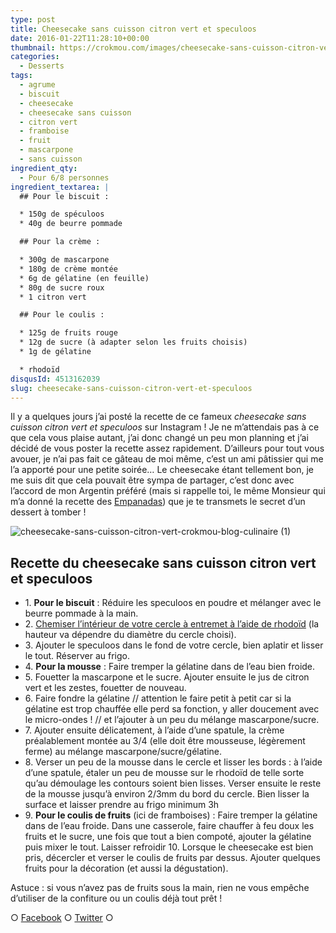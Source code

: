 ```yaml
---
type: post
title: Cheesecake sans cuisson citron vert et speculoos
date: 2016-01-22T11:28:10+00:00
thumbnail: https://crokmou.com/images/cheesecake-sans-cuisson-citron-vert-crokmou-blog-culinaire.jpg
categories:
  - Desserts
tags:
  - agrume
  - biscuit
  - cheesecake
  - cheesecake sans cuisson
  - citron vert
  - framboise
  - fruit
  - mascarpone
  - sans cuisson
ingredient_qty:
  - Pour 6/8 personnes
ingredient_textarea: |
  ## Pour le biscuit :

  * 150g de spéculoos
  * 40g de beurre pommade

  ## Pour la crème :

  * 300g de mascarpone
  * 180g de crème montée
  * 6g de gélatine (en feuille)
  * 80g de sucre roux
  * 1 citron vert

  ## Pour le coulis :

  * 125g de fruits rouge
  * 12g de sucre (à adapter selon les fruits choisis)
  * 1g de gélatine

  * rhodoïd
disqusId: 4513162039
slug: cheesecake-sans-cuisson-citron-vert-et-speculoos
---
```


Il y a quelques jours j’ai posté la recette de ce fameux _cheesecake sans cuisson citron vert et speculoos_ sur Instagram ! Je ne m’attendais pas à ce que cela vous plaise autant, j’ai donc changé un peu mon planning et j’ai décidé de vous poster la recette assez rapidement. D’ailleurs pour tout vous avouer, je n’ai pas fait ce gâteau de moi même, c’est un ami pâtissier qui me l’a apporté pour une petite soirée… Le cheesecake étant tellement bon, je me suis dit que cela pouvait être sympa de partager, c’est donc avec l’accord de mon Argentin préféré (mais si rappelle toi, le même Monsieur qui m’a donné la recette des [Empanadas](http://www.crokmou.com/2015/04/empanadas-au-poulet)) que je te transmets le secret d’un dessert à tomber !

![cheesecake-sans-cuisson-citron-vert-crokmou-blog-culinaire (1)](http://www.crokmou.com/wp-content/uploads/2016/01/cheesecake-sans-cuisson-citron-vert-crokmou-blog-culinaire-1.jpg)

## **Recette du cheesecake sans cuisson citron vert et speculoos**

* 1\. **Pour le biscuit** : Réduire les speculoos en poudre et mélanger avec le beurre pommade à la main.
* 2\. [Chemiser l’intérieur de votre cercle à entremet à l’aide de rhodoïd](http://lesotlylaisse.over-blog.com/article-qu-est-ce-que-le-rhodoid-43722116.html) (la hauteur va dépendre du diamètre du cercle choisi).
* 3\. Ajouter le speculoos dans le fond de votre cercle, bien aplatir et lisser le tout. Réserver au frigo.
* 4\. **Pour la mousse** : Faire tremper la gélatine dans de l’eau bien froide.
* 5\. Fouetter la mascarpone et le sucre. Ajouter ensuite le jus de citron vert et les zestes, fouetter de nouveau.
* 6\. Faire fondre la gélatine // attention le faire petit à petit car si la gélatine est trop chauffée elle perd sa fonction, y aller doucement avec le micro-ondes ! // et l’ajouter à un peu du mélange mascarpone/sucre.
* 7\. Ajouter ensuite délicatement, à l’aide d’une spatule, la crème préalablement montée au 3/4 (elle doit être mousseuse, légèrement ferme) au mélange mascarpone/sucre/gélatine.
* 8\. Verser un peu de la mousse dans le cercle et lisser les bords : à l’aide d’une spatule, étaler un peu de mousse sur le rhodoïd de telle sorte qu’au démoulage les contours soient bien lisses. Verser ensuite le reste de la mousse jusqu’à environ 2/3mm du bord du cercle. Bien lisser la surface et laisser prendre au frigo minimum 3h
* 9\. **Pour le coulis de fruits** (ici de framboises) : Faire tremper la gélatine dans de l’eau froide. Dans une casserole, faire chauffer à feu doux les fruits et le sucre, une fois que tout a bien compoté, ajouter la gélatine puis mixer le tout. Laisser refroidir 10\. Lorsque le cheesecake est bien pris, décercler et verser le coulis de fruits par dessus. Ajouter quelques fruits pour la décoration (et aussi la dégustation).

Astuce : si vous n’avez pas de fruits sous la main, rien ne vous empêche d’utiliser de la confiture ou un coulis déjà tout prêt !

○ [Facebook](https://www.facebook.com/crokmou.blog) ○ [Twitter](https://twitter.com/Crokmou) ○